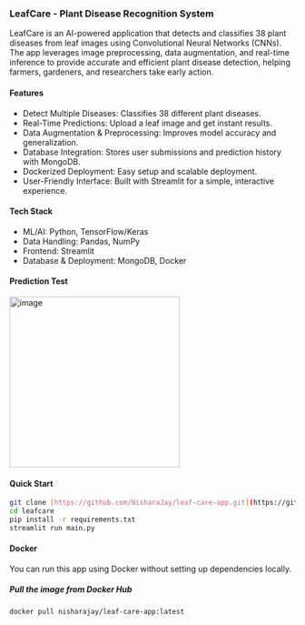 ### LeafCare - Plant Disease Recognition System

LeafCare is an AI-powered application that detects and classifies 38 plant diseases from leaf images using Convolutional Neural Networks (CNNs). The app leverages image preprocessing, data augmentation, and real-time inference to provide accurate and efficient plant disease detection, helping farmers, gardeners, and researchers take early action.

#### Features
- Detect Multiple Diseases: Classifies 38 different plant diseases.
- Real-Time Predictions: Upload a leaf image and get instant results.
- Data Augmentation & Preprocessing: Improves model accuracy and generalization.
- Database Integration: Stores user submissions and prediction history with MongoDB.
- Dockerized Deployment: Easy setup and scalable deployment.
- User-Friendly Interface: Built with Streamlit for a simple, interactive experience.

#### Tech Stack
- ML/AI: Python, TensorFlow/Keras
- Data Handling: Pandas, NumPy
- Frontend: Streamlit
- Database & Deployment: MongoDB, Docker
  
#### Prediction Test
<img width="300" height="auto" alt="image" src="https://github.com/user-attachments/assets/e89c5cd5-6169-42f5-a373-9f03fce7cece" />

#### Quick Start
```bash
git clone [https://github.com/NisharaJay/leaf-care-app.git](https://github.com/NisharaJay/leaf-care-app.git)
cd leafcare
pip install -r requirements.txt
streamlit run main.py
```

#### Docker
You can run this app using Docker without setting up dependencies locally.

##### Pull the image from Docker Hub
```bash
docker pull nisharajay/leaf-care-app:latest

